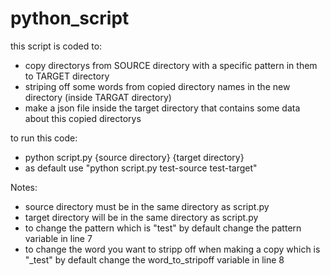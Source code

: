 # python_script

this script is coded to:
- copy directorys from SOURCE directory with a specific pattern in them to TARGET directory 
- striping off some words from copied directory names in the new directory (inside TARGAT directory)
- make a json file inside the target directory that contains some data about this copied directorys

to run this code:
- python script.py {source directory} {target directory}
- as default use "python script.py test-source test-target"

Notes:
- source directory must be in the same directory as script.py
- target directory will be in the same directory as script.py
- to change the pattern which is "test" by default change the pattern variable in line 7
- to change the word you want to stripp off when making a copy which is "_test" by default change the word_to_stripoff variable in line 8
